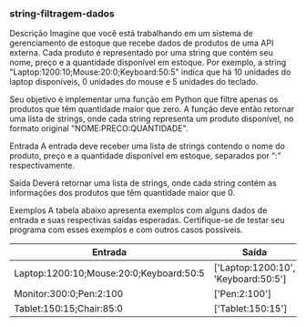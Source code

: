 ### string-filtragem-dados

Descrição
Imagine que você está trabalhando em um sistema de gerenciamento de estoque que recebe dados de produtos de uma API externa. Cada produto é representado por uma string que contém seu nome, preço e a quantidade disponível em estoque. Por exemplo, a string "Laptop:1200:10;Mouse:20:0;Keyboard:50:5" indica que há 10 unidades do laptop disponíveis, 0 unidades do mouse e 5 unidades do teclado.

Seu objetivo é implementar uma função em Python que filtre apenas os produtos que têm quantidade maior que zero. A função deve então retornar uma lista de strings, onde cada string representa um produto disponível, no formato original "NOME:PRECO:QUANTIDADE".

Entrada
A entrada deve receber uma lista de strings contendo o nome do produto, preço e a quantidade disponível em estoque, separados por “:” respectivamente.

Saída
Deverá retornar uma lista de strings, onde cada string contém as informações dos produtos que têm quantidade maior que 0.

Exemplos
A tabela abaixo apresenta exemplos com alguns dados de entrada e suas respectivas saídas esperadas. Certifique-se de testar seu programa com esses exemplos e com outros casos possíveis.

|Entrada |	Saída |
| ------ | ------- |
| Laptop:1200:10;Mouse:20:0;Keyboard:50:5 |	['Laptop:1200:10', 'Keyboard:50:5']|
| Monitor:300:0;Pen:2:100	| ['Pen:2:100']|
| Tablet:150:15;Chair:85:0 |	['Tablet:150:15'] |

